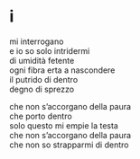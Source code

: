 # i

mi interrogano  
e io so solo intridermi  
di umidità fetente  
ogni fibra erta a nascondere  
il putrido di dentro  
degno di sprezzo

che non s’accorgano della paura  
che porto dentro  
solo questo mi empie la testa  
che non s’accorgano della paura  
che non so strapparmi di dentro
